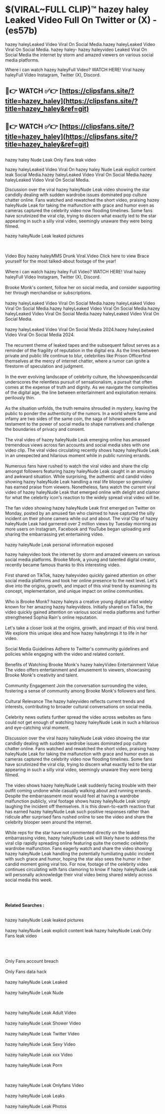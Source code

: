 #  $(VIRAL~FULL CLIP)™ hazey haley Leaked Video Full On Twitter or (X)  - (es57b)

hazey haleyLeaked Video Viral On Social Media.hazey haleyLeaked Video Viral On Social Media.
hazey haley- hazey haleyvideo Leaked Viral On Social Media the internet by storm and amazed viewers on various social media platforms.

Where i can watch hazey haleyFull Video? WATCH HERE! Viral hazey haleyFull Video Instagram, Twitter (X), Discord.

## 🔴👉 WATCH ✅👉 [https://clipsfans.site/?title=hazey_haley](https://clipsfans.site/?title=hazey_haley&ref=git)


## 🔴👉 WATCH ✅👉 [https://clipsfans.site/?title=hazey_haley](https://clipsfans.site/?title=hazey_haley&ref=git)
##


hazey haley Nude Leak Only Fans leak video 


hazey haleyLeaked Video Viral On  hazey haley Nude Leak explicit content leak Social Media.hazey haleyLeaked Video Viral On Social Media.hazey haleyLeaked Video Viral On Social Media.



Discussion over the viral hazey haleyNude Leak video showing the star candidly dealing with sudden wardrobe issues dominated pop culture chatter online. Fans watched and rewatched the short video, praising hazey haleyNude Leak for taking the malfunction with grace and humor even as cameras captured the celebrity video now flooding timelines. Some fans have scrutinized the viral clip, trying to discern what exactly led to the star appearing in such a silly viral video, seemingly unaware they were being filmed.


hazey haleyNude Leak leaked pictures


  <br>

  <br>
Video Boy hazey haleyMMS Drunk Viral.Video Click here to view Brace yourself for the most talked-about footage of the year!
<br><br>
Where i can watch hazey haley Full Video? WATCH HERE! Viral hazey haleyFull Video Instagram, Twitter (X), Discord.
<br><br>
Brooke Monk's content, follow her on social media, and consider supporting her through merchandise or subscriptions.
<br><br>
hazey haleyLeaked Video Viral On Social Media.hazey haleyLeaked Video Viral On Social Media.hazey haleyLeaked Video Viral On Social Media.hazey haleyLeaked Video Viral On Social Media.hazey haleyLeaked Video Viral On Social Media.
<br><br>
hazey haleyLeaked Video Viral On Social Media 2024.hazey haleyLeaked Video Viral On Social Media 2024.
<br><br>
The recurrent theme of leaked tapes and the subsequent fallout serves as a reminder of the fragility of reputation in the digital era. As the lines between private and public life continue to blur, celebrities like Prison Officerfind themselves at the mercy of internet chatter, where a rumor can ignite a firestorm of speculation and judgment.
<br><br>
In the ever evolving landscape of celebrity culture, the Ishowspeedscandal underscores the relentless pursuit of sensationalism, a pursuit that often comes at the expense of truth and dignity. As we navigate the complexities of the digital age, the line between entertainment and exploitation remains perilously thin.
<br><br>
As the situation unfolds, the truth remains shrouded in mystery, leaving the public to ponder the authenticity of the rumors. In a world where fame and infamy are two sides of the same coin, the saga of Ishowspeedis a testament to the power of social media to shape narratives and challenge the boundaries of privacy and consent.
<br><br>
The viral video of hazey haleyNude Leak emerging online has amassed tremendous views across fan accounts and social media sites with one video clip. The viral video circulating recently shows hazey haleyNude Leak in an unexpected and hilarious moment while in public running errands.
<br><br>
Numerous fans have rushed to watch the viral video and share the clip amongst followers featuring hazey haleyNude Leak caught in an amusing and awkward situation. While surprising, the authentic and candid video showing hazey haleyNude Leak handling a real life blooper so genuinely has earned praise from viewers. Nonetheless, fans watch the current viral video of hazey haleyNude Leak that emerged online with delight and clamor for what the celebrity icon's reaction to the widely spread viral video will be.
<br><br>
The fan video showing hazey haleyNude Leak first emerged on Twitter on Monday, posted by an amused fan who claimed to have captured the silly incident on their phone camera while out and about. The viral Clip of hazey haleyNude Leak had garnered over 2 million views by Tuesday morning as more users on Instagram, Facebook and YouTube began uploading and sharing the embarrassing yet entertaining video.
<br><br>
hazey haleyNude Leak personal information exposed

hazey haleyvideo took the internet by storm and amazed viewers on various social media platforms. Brooke Monk, a young and talented digital creator, recently became famous thanks to this interesting video.
<br><br>
First shared on TikTok, hazey haleyvideo quickly gained attention on other social media platforms and took her online presence to the next level. Let's dive into the origins, growth, and impact of this viral trend by examining its concept, implementation, and unique impact on online communities.
<br><br>
Who is Brooke Monk? hazey haleyis a creative young digital artist widely known for her amazing hazey haleyvideos. Initially shared on TikTok, the video quickly gained attention on various social media platforms and further strengthened Sophia Rain's online reputation.
<br><br>
Let's take a closer look at the origins, growth, and impact of this viral trend. We explore this unique idea and how hazey haleybrings it to life in her video.
<br><br>
Social Media Guidelines Adhere to Twitter's community guidelines and policies while engaging with the video and related content.
<br><br>
Benefits of Watching Brooke Monk's hazey haleyVideo Entertainment Value The video offers entertainment and amusement to viewers, showcasing Brooke Monk's creativity and talent.
<br><br>
Community Engagement Join the conversation surrounding the video, fostering a sense of community among Brooke Monk's followers and fans.
<br><br>
Cultural Relevance The hazey haleyvideo reflects current trends and interests, contributing to broader cultural conversations on social media.
<br><br>
Celebrity news outlets further spread the video across websites as fans could not get enough of watching hazey haleyNude Leak in such a hilarious and eye-catching viral moment.
<br><br>
Discussion over the viral hazey haleyNude Leak video showing the star candidly dealing with sudden wardrobe issues dominated pop culture chatter online. Fans watched and rewatched the short video, praising hazey haleyNude Leak for taking the malfunction with grace and humor even as cameras captured the celebrity video now flooding timelines. Some fans have scrutinized the viral clip, trying to discern what exactly led to the star appearing in such a silly viral video, seemingly unaware they were being filmed.
<br><br>
The video shows hazey haleyNude Leak suddenly facing trouble with their outfit coming undone while casually walking about and running errands. Despite the embarrassment most would feel at having a wardrobe malfunction publicly, viral footage shows hazey haleyNude Leak simply laughing the incident off themselves. It is this down-to-earth reaction that has earned hazey haleyNude Leak such positive responses rather than ridicule after surprised fans rushed online to see the video and share the celebrity blooper seen around the internet.
<br><br>
While reps for the star have not commented directly on the leaked embarrassing video, hazey haleyNude Leak will likely have to address the viral clip rapidly spreading online featuring quite the comedic celebrity wardrobe malfunction. Fans eagerly watch and share the video showing hazey haleyNude Leak handling the potentially humiliating public incident with such grace and humor, hoping the star also sees the humor in their candid moment going viral too. For now, footage of the celebrity video continues circulating with fans clamoring to know if hazey haleyNude Leak will personally acknowledge their viral video being shared widely across social media this week.
<br><br>

<br><br>
<strong>Related Searches :</strong>
<br><br>

hazey haleyNude Leak leaked pictures
<br><br>
hazey haleyNude Leak explicit content leak
hazey haleyNude Leak Only Fans leak video
<br><br>

<br><br>
Only Fans account breach
<br><br>
Only Fans data hack
<br><br>
hazey haleyNude Leak Leaked
<br><br>
hazey haleyNude Leak Nude

<br><br>
hazey haleyNude Leak Adult Video
<br><br>
hazey haleyNude Leak Shower Video
<br><br>
hazey haleyNude Leak Twitter Video
<br><br>
hazey haleyNude Leak Sexy Video
<br><br>
hazey haleyNude Leak xxx Video
<br><br>
hazey haleyNude Leak Porn

<br><br>
hazey haleyNude Leak Onlyfans Video
<br><br>
hazey haleyNude Leak Leaks
<br><br>
hazey haleyNude Leak Photos